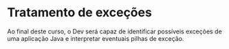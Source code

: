 # Tratamento de exceções

Ao final deste curso, o Dev será capaz de identificar possíveis exceções de uma aplicação Java e interpretar eventuais pilhas de exceção.




